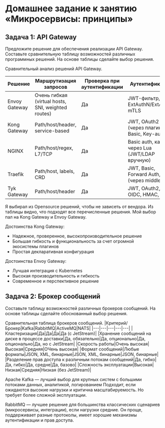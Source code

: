 # Домашнее задание к занятию «Микросервисы: принципы»

## Задача 1: API Gateway
Предложите решение для обеспечения реализации API Gateway. Составьте сравнительную таблицу возможностей различных программных решений. На основе таблицы сделайте выбор решения.

Сравнительный анализ решений API Gateway.

| Решение	| Маршрутизация запросов	| Проверка при аутентификации |	Аутентификация | Терминация HTTPS | Open source | Поддерживаемые типы API|
|---|---|---|---|---|---|---|
|Envoy Gateway|Очень гибкая (virtual hosts, SNI, weighted routes)|Да|JWT-фильтр, ExtAuthN/ExtAuthZ, mTLS|Да|Да|REST, gRPC, HTTP/2, WebSocket, TCP/UDP|
|Kong Gateway|Path/host/header, service-based|Да|JWT, OAuth2 (через плагины), Basic, Key-auth|Да|Да|REST, gRPC, GraphQL, WebSocket|
|NGINX|Path/host/regex, L7/TCP|Да|Basic auth, кастом через Lua (JWT/LDAP вручную)|Да|Да|REST, gRPC, HTTP/2, WebSocket, TCP|
|Traefik|Path/host, labels, CRD|Да|JWT, Basic, Forward Auth, OIDC (через middleware)|Да|Да|REST, gRPC, HTTP/2, TCP/UDP, WebSocket|
|Tyk Gateway|Path/host/header|Да|JWT, OAuth2, OIDC, HMAC, mTLS|Да|Да|REST, GraphQL, gRPC, Async APIs|

Я выбирал из Opensource решений, чтобы не зависеть от вендора. Из таблицы видно, что подходят все перечисленные решения.
Мой выбор пал на Kong Gateway и Envoy Gateway.

Достоинства Kong Gateway:
- Надежное, проверенное, высокопроизводительное решение
- Большая гибкость и функциональность за счет огромной экосистемы плагинов
- Простая декларативная конфигурация

Достоинства Envoy Gateway:
- Лучшая интеграция с Kubernetes 
- Высокая производительность и гибкость
- Современное и перспективное решение



## Задача 2: Брокер сообщений
Составьте таблицу возможностей различных брокеров сообщений. На основе таблицы сделайте обоснованный выбор решения.

Сравнительная таблица брокеров сообщений.
|Критерий/Брокер|Kafka|RabbitMQ|ActiveMQ|NATS|
|---|---|---|---|---|
|Кластеризация|Да|Да|Да|Да (с JetStream)|
|Хранение сообщений на диске в процессе доставки|Да, обязательно|Да, опционально|Да, опционально|Да, но с JetStream|
|Скорость работы|Очень высокая|Высокая|Средняя|ОЧень высокая|
|Формат сообщений|Любые форматы|JSON, XML, бинарные|JSON, XML, бинарные|JSON, бинарные|
|Разделение прав доступа к различным потокам сообщений|Да, гибко|Да, гибко|Да, средне|Да, базово|
|Сложность эксплуатации|Высокая|Низкая|Средняя|Низкая (без JetStream)|

Apache Kafka — лучший выбор для крупных систем с большими потоками данных, аналитикой, логированием Подходит, если ожидаются высокие нагрузки и критична масштабируемость. Но требует более сложной эксплуатации.

RabbitMQ — лучшее решение для большинства классических сценариев (микросервисы, интеграции), если нагрузки средние. Он проще, поддерживает разные протоколы, имеет хорошие механизмы аутентификации и прав доступа.

  
